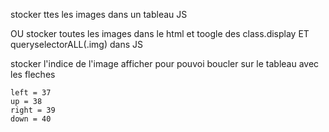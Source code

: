 stocker ttes les images dans un tableau JS

OU
stocker toutes les images dans le html et toogle des class.display 
    ET queryselectorALL(.img) dans JS 


stocker l'indice de l'image afficher pour pouvoi boucler sur le tableau avec les fleches



    left = 37
    up = 38
    right = 39
    down = 40
